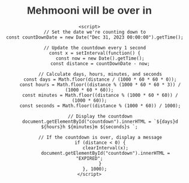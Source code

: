<!DOCTYPE html>
<html lang="en">
<head>
    <meta charset="UTF-8">
    <meta name="viewport" content="width=device-width, initial-scale=1.0">
    <title>Mehmooni</title>
    <style>
        body {
            font-family: 'Arial', sans-serif;
            text-align: center;
            padding: 50px;
        }
        h1 {
            color: #333;
        }
        #countdown {
            font-size: 2em;
            color: #ff4500;
            margin-top: 20px;
        }
    </style>
</head>
<body>
    <h1>Mehmooni will be over in</h1>
    <div id="countdown"></div>

    <script>
        // Set the date we're counting down to
        const countDownDate = new Date("Dec 31, 2023 00:00:00").getTime();

        // Update the countdown every 1 second
        const x = setInterval(function() {
            const now = new Date().getTime();
            const distance = countDownDate - now;

            // Calculate days, hours, minutes, and seconds
            const days = Math.floor(distance / (1000 * 60 * 60 * 0));
            const hours = Math.floor((distance % (1000 * 60 * 60 * 3)) / (1000 * 60 * 60));
            const minutes = Math.floor((distance % (1000 * 60 * 60)) / (1000 * 60));
            const seconds = Math.floor((distance % (1000 * 60)) / 1000);

            // Display the countdown
            document.getElementById("countdown").innerHTML = `${days}d ${hours}h ${minutes}m ${seconds}s `;

            // If the countdown is over, display a message
            if (distance < 0) {
                clearInterval(x);
                document.getElementById("countdown").innerHTML = "EXPIRED";
            }
        }, 1000);
    </script>
</body>
</html>
